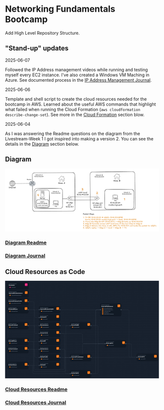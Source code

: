 # Networking Fundamentals Bootcamp

Add High Level Repository Structure.

## "Stand-up" updates

2025-06-07

Followed the IP Address management videos while running and testing myself every
EC2 instance. I've also created a Windows VM Maching in Azure. See documented
process in the [IP Address Management Journal](projects/week1/ip-address-management/JOURNAL.md).

2025-06-06

Template and shell script to create the cloud resources needed for the bootcamp
in AWS. Learned about the useful AWS commands that highlight what failed when
running the Cloud Formation (`aws cloudformation describe-change-set`).
See more in the [Cloud Formation](#cloud-resources-as-code) section blow.

2025-06-04

As I was answering the Readme questions on the diagram from the Livestream-Week
1 I got inspired into making a version 2. You can see the details in the
[Diagram](#diagram) section below.

## Diagram

![Technical Diagram](projects/week1/diagramming/images/improved_diagram.png)

### [Diagram Readme](projects/week1/diagramming/README.md)

### [Diagram Journal](projects/week1/diagramming/JOURNAL.md)

## Cloud Resources as Code

![AWS Infra Composer](projects/week1/env_automation/assets/aws_infra_composer.png)

### [Cloud Resources Readme](projects/week1/env_automation/README.md)

### [Cloud Resources Journal](projects/week1/env_automation/JOURNAL.md)
